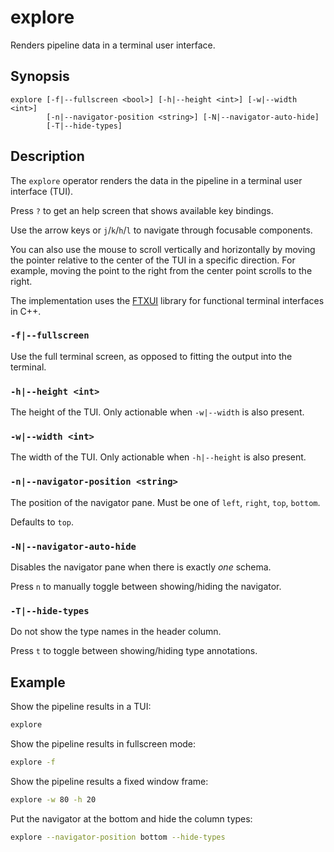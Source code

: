 # explore

Renders pipeline data in a terminal user interface.

## Synopsis

```
explore [-f|--fullscreen <bool>] [-h|--height <int>] [-w|--width <int>]
        [-n|--navigator-position <string>] [-N|--navigator-auto-hide]
        [-T|--hide-types]
```

## Description

The `explore` operator renders the data in the pipeline in a terminal user
interface (TUI).

Press `?` to get an help screen that shows available key bindings.

Use the arrow keys or `j`/`k`/`h`/`l` to navigate through focusable components.

You can also use the mouse to scroll vertically and horizontally by moving the
pointer relative to the center of the TUI in a specific direction. For example,
moving the point to the right from the center point scrolls to the right.

The implementation uses the [FTXUI](https://arthursonzogni.github.io/FTXUI/)
library for functional terminal interfaces in C++.

### `-f|--fullscreen`

Use the full terminal screen, as opposed to fitting the output into the
terminal.

### `-h|--height <int>`

The height of the TUI. Only actionable when `-w|--width` is also present.

### `-w|--width <int>`

The width of the TUI. Only actionable when `-h|--height` is also present.

### `-n|--navigator-position <string>`

The position of the navigator pane. Must be one of `left`, `right`, `top`,
`bottom`.

Defaults to `top`.

### `-N|--navigator-auto-hide`

Disables the navigator pane when there is exactly *one* schema.

Press `n` to manually toggle between showing/hiding the navigator.

### `-T|--hide-types`

Do not show the type names in the header column.

Press `t` to toggle between showing/hiding type annotations.

## Example

Show the pipeline results in a TUI:

```bash
explore
```

Show the pipeline results in fullscreen mode:

```bash
explore -f
```

Show the pipeline results a fixed window frame:

```bash
explore -w 80 -h 20
```

Put the navigator at the bottom and hide the column types:

```bash
explore --navigator-position bottom --hide-types
```
